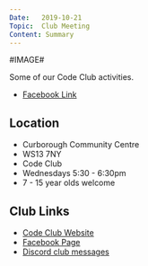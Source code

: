 ```yaml
---
Date:   2019-10-21
Topic:  Club Meeting
Content: Summary
---
```

#IMAGE#

Some of our Code Club activities.

* [Facebook Link](https://www.facebook.com/1481985248595237/posts/2324047877722299/)

## Location

* Curborough Community Centre
* WS13 7NY
* Code Club
* Wednesdays 5:30 - 6:30pm
* 7 - 15 year olds welcome

## Club Links

* [Code Club Website](https://lichfield-code-club.github.io/)
* [Facebook Page](https://www.facebook.com/LichfieldCoders)
* [Discord club messages](https://discord.gg/szz6xGK)
